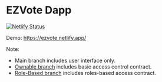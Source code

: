 # EZVote Dapp

[![Netlify Status](https://api.netlify.com/api/v1/badges/1ba21183-a3fc-4b99-88bf-1c1f18cb8b1c/deploy-status)](https://app.netlify.com/sites/ezvote/deploys)


Demo: https://ezvote.netlify.app/


Note: 

* Main branch includes user interface only.
* [Ownable branch](https://github.com/SashaFlores/EZVote/tree/Ownable) includes basic access control contract.
* [Role-Based branch](https://github.com/SashaFlores/EZVote/tree/Role-Based)  includes roles-based access contract.
